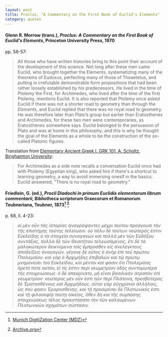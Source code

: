 ```yaml
---
layout: post
title: Proclus, "A Commentary on the First Book of Euclid's Elements"
category: quotes
---
```


#### Glenn R. Morrow (trans.), *Proclus: A Commentary on the First Book of Euclid's Elements*, Princeton University Press, 1970

pp. 56-57:

> All those who have written histories bring to this point their
> account of the development of this science. Not long after
> these men came Euclid, who brought together the Elements,
> systematizing many of the theorems of Eudoxus, perfecting
> many of those of Theaetetus, and putting in irrefutable
> demonstrable form propositions that had been rather loosely
> established by his predecessors. He lived in the time of
> Ptolemy the First, for Archimedes, who lived after the time of
> the first Ptolemy, mentions Euclid. It is also reported that
> Ptolemy once asked Euclid if there was not a shorter road to
> geometry than through the *Elements*, and Euclid replied that
> there was no royal road to geometry. He was therefore later
> than Plato’s group but earlier than Eratosthenes and Archimedes, for these two men were contemporaries, as Eratosthenes somewhere says. Euclid belonged to the persuasion of
> Plato and was at home in this philosophy; and this is why he
> thought the goal of the Elements as a whole to be the construction of the so-called Platonic figures.

Translation from [Elementary Ancient Greek I. GRK 101. A. Scholtz, Binghamton University](http://bingweb.binghamton.edu/~ascholtz/grk101/):

> For Archimedes as a side note recalls a conversation Euclid once had with Ptolemy [Egyptian king], who asked him if there's a shortcut to learning geometry, a way to avoid immersing oneslf in the basics. Euclid answered, "There is no royal road to geometry."
    
#### Friedlein, G. (ed.), *Procli Diadochi in primum Euclidis elementorum librum commentarii*, Bibliotheca scriptorum Graecorum et Romanorum Teubneriana, Teubner, 1873[^1] [^2]

[^1]: [Munich DigitiZation Center (MDZ)](https://mdz-nbn-resolving.de/urn:nbn:de:bvb:12-bsb11156410-9)

[^2]: [Archive.org](https://archive.org/details/proclidiadochiin00procuoft/page/68/mode/1up)

[^3]: [Canities.se](http://canities.se/euclides.html)

p. 68, ll. 4-23:

> *οἱ μὲν οὖν τὰς ἱστορίας ἀναγράψαντες μέχρι τούτου προάγουσι τὴν τῆς ἐπιστήμης ταύτης τελείωσιν. οὐ πόλυ δὲ τούτων νεώτερός ἐστιν Εὐκλείδης ὁ τὰ στοιχεῖα συναγαγὼν καὶ πολλὰ μὲν τῶν Εὐδόξου συντάξας, πολλὰ δὲ τῶν Θεαιτήτου τελεωσάμενος, ἔτι δὲ τὰ μαλακώτερον δεικνύμενα τοῖς ἔμπροσθεν εἰς ἀνελέγκτους ἀποδείξεις ἀναγαγών. γέγονε δὲ οὗτος ὁ ἀνὴρ ἐπὶ τοῦ πρώτου Πτολεμαίου· καὶ γὰρ ὁ Ἀρχιμήδης ἐπιβαλὼν καὶ τῷ πρώτῳ μνημονεύει τοῦ Εὐκλείδου, καὶ μέντοι καί φασιν ὅτι Πτολεμαῖος ἤρετό ποτε αὐτόν, εἴ τίς ἐστιν περὶ γεωμετρίαν ὀδὸς συντομωτέρα τῆς στοιχειώσεως· ὀ δὲ ἀπεκρίνατο, μὴ εἶναι βασιλικὴν ἀτραπὸν ἐπὶ γεωμετρίαν· νεώτερος μὲν οὖν ἐστι τῶν περὶ Πλάτονα, πρεσβύτερος δὲ Ἐρατοσθένους καὶ Ἀρχιμήδους. οὗτοι γὰρ σύγχρονοι ἀλλήλοις, ὥς πού φησιν Ἐραροσθένης. καὶ τῇ προαιρέσει δὲ Πλατωνικός ἐστι καὶ τῇ φιλοσοφίᾳ ταύτῃ οἰκεῖος, ὅθεν δὴ καὶ τῆς συμπάσης στοιχειώσεως τέλος προεστήσατο τὴν τῶν καλουμένων Πλατωνικῶν σχημάτων σύστασιν.*